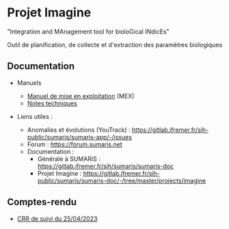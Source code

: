 # Projet Imagine

"Integration and MAnagement tool for bioloGical INdicEs"

Outil de planification, de collecte et d'extraction des paramètres biologiques

## Documentation

- Manuels
  * [Manuel de mise en exploitation](./mex) (MEX)
  * [Notes techniques](./not)

- Liens utiles :
  * Anomalies et évolutions (YouTrack) : https://gitlab.ifremer.fr/sih-public/sumaris/sumaris-app/-/issues
  * Forum : https://forum.sumaris.net
  * Documentation :
    * Générale à SUMARiS : https://gitlab.ifremer.fr/sih/sumaris/sumaris-doc
    * Projet Imagine : https://gitlab.ifremer.fr/sih-public/sumaris/sumaris-doc/-/tree/master/projects/imagine

## Comptes-rendu

- [CRR de suivi du 25/04/2023](crr/crr-23-001-reunion_suivi-2023-04-25.md)
